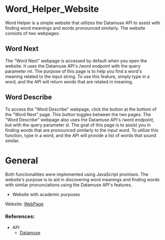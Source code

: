 # Word_Helper_Website
Word Helper is a simple website that utilizes the Datamuse API to assist with finding word meanings and words pronounced similarly. The website consists of two webpages:

## Word Next
The "Word Next" webpage is accessed by default when you open the website. It uses the Datamuse API's /word endpoint with the query parameter ml. The purpose of this page 
is to help you find a word's meaning related to the input string. To use this feature, simply type in a word, and the API will return words that are related in meaning.

## Word Describe
To access the "Word Describe" webpage, click the button at the bottom of the "Word Next" page. This button toggles between the two pages. The "Word Describe" webpage also 
uses the Datamuse API's /word endpoint, but with the query parameter sl. The goal of this page is to assist you in finding words that are pronounced similarly to the input word. 
To utilize this function, type in a word, and the API will provide a list of words that sound similar.

# General
Both functionalities were implemented using JavaScript promises. The website's purpose is to aid in discovering word meanings and finding words with similar pronunciations using the Datamuse API's features.
- Website with academic purposes

Website: [WebPage](https://tynip.github.io/WordHelper_Website/)

### References:
- API
  + [Datamuse](https://www.datamuse.com/api/)

